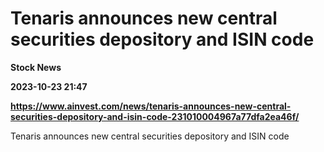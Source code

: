 # Tenaris announces new central securities depository and ISIN code
**Stock News**

**2023-10-23 21:47**

**https://www.ainvest.com/news/tenaris-announces-new-central-securities-depository-and-isin-code-231010004967a77dfa2ea46f/**

Tenaris announces new central securities depository and ISIN code